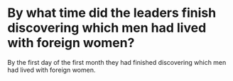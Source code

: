 # By what time did the leaders finish discovering which men had lived with foreign women?

By the first day of the first month they had finished discovering which men had lived with foreign women.
